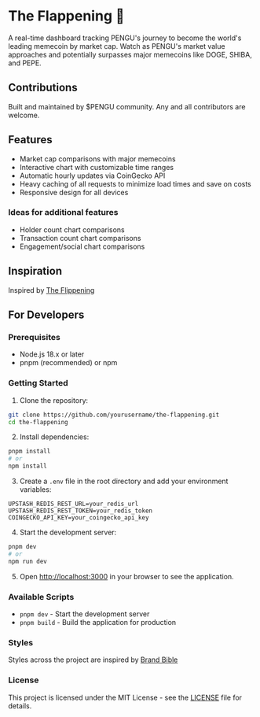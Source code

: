 # The Flappening 🐧

A real-time dashboard tracking PENGU's journey to become the world's leading memecoin by market cap. Watch as PENGU's market value approaches and potentially surpasses major memecoins like DOGE, SHIBA, and PEPE.

## Contributions

Built and maintained by $PENGU community. Any and all contributors are welcome.

## Features
- Market cap comparisons with major memecoins
- Interactive chart with customizable time ranges
- Automatic hourly updates via CoinGecko API
- Heavy caching of all requests to minimize load times and save on costs
- Responsive design for all devices

### Ideas for additional features
- Holder count chart comparisons
- Transaction count chart comparisons
- Engagement/social chart comparisons

## Inspiration

Inspired by [The Flippening](https://flippening.org/)

## For Developers

### Prerequisites

- Node.js 18.x or later
- pnpm (recommended) or npm

### Getting Started

1. Clone the repository:
```bash
git clone https://github.com/yourusername/the-flappening.git
cd the-flappening
```

2. Install dependencies:
```bash
pnpm install
# or
npm install
```

3. Create a `.env` file in the root directory and add your environment variables:
```env
UPSTASH_REDIS_REST_URL=your_redis_url
UPSTASH_REDIS_REST_TOKEN=your_redis_token
COINGECKO_API_KEY=your_coingecko_api_key
```

4. Start the development server:
```bash
pnpm dev
# or
npm run dev
```

5. Open [http://localhost:3000](http://localhost:3000) in your browser to see the application.

### Available Scripts

- `pnpm dev` - Start the development server
- `pnpm build` - Build the application for production

### Styles

Styles across the project are inspired by [Brand Bible](https://media.pudgypenguins.com/brand-builders)

### License

This project is licensed under the MIT License - see the [LICENSE](LICENSE) file for details.